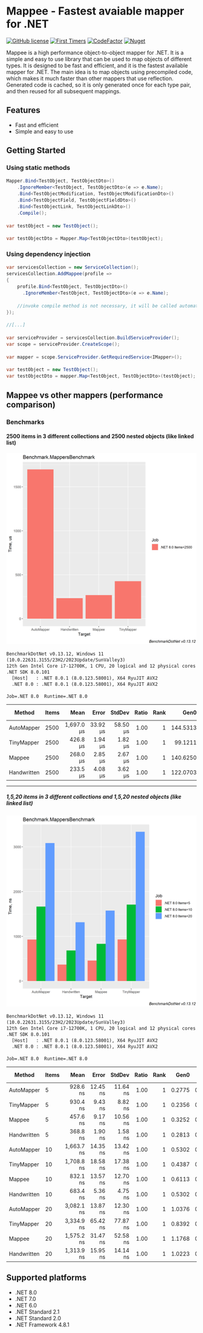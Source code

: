 ﻿Mappee - Fastest avaiable mapper for .NET
======================================================
[![GitHub license](https://img.shields.io/github/license/mashape/apistatus.svg?colorA=192330&colorB=c70039&style=for-the-badge)](https://github.com/sonquer/mappee/blob/main/LICENSE)
[![First Timers](https://img.shields.io/badge/first--timers--only-friendly-blue.svg?colorA=192330&style=for-the-badge)](http://www.firsttimersonly.com/)
[![CodeFactor](https://img.shields.io/codefactor/grade/github/sonquer/mappee?colorA=192330&style=for-the-badge)](https://www.codefactor.io/repository/github/sonquer/mappee)
[![Nuget](https://img.shields.io/nuget/v/mappee.svg?colorA=192330&style=for-the-badge)](https://www.nuget.org/packages/Mappee/)


Mappee is a high performance object-to-object mapper for .NET. It is a simple and easy to use library that can be used to map objects of different types. It is designed to be fast and efficient, and it is the fastest available mapper for .NET.
The main idea is to map objects using precompiled code, which makes it much faster than other mappers that use reflection.
Generated code is cached, so it is only generated once for each type pair, and then reused for all subsequent mappings.

## Features
- Fast and efficient
- Simple and easy to use

## Getting Started

### Using static methods
```csharp
Mapper.Bind<TestObject, TestObjectDto>()
    .IgnoreMember<TestObject, TestObjectDto>(e => e.Name);
    .Bind<TestObjectModification, TestObjectModificationDto>()
    .Bind<TestObjectField, TestObjectFieldDto>()
    .Bind<TestObjectLink, TestObjectLinkDto>()
    .Compile();

var testObject = new TestObject();

var testObjectDto = Mapper.Map<TestObjectDto>(testObject);
```

### Using dependency injection
```csharp
var servicesCollection = new ServiceCollection();
servicesCollection.AddMappee(profile =>
{
    profile.Bind<TestObject, TestObjectDto>()
      .IgnoreMember<TestObject, TestObjectDto>(e => e.Name);

    //invoke compile method is not necessary, it will be called automatically
});

//[...]

var serviceProvider = servicesCollection.BuildServiceProvider();
var scope = serviceProvider.CreateScope();

var mapper = scope.ServiceProvider.GetRequiredService<IMapper>();

var testObject = new TestObject();
var testObjectDto = mapper.Map<TestObject, TestObjectDto>(testObject);
```

## Mappee vs other mappers (performance comparison)

### Benchmarks

#### 2500 items in 3 different collections and 2500 nested objects (like linked list)

![Performance Comparison 2500](https://raw.githubusercontent.com/sonquer/mappee/main/assets/images/2500-barplot.png)

```
BenchmarkDotNet v0.13.12, Windows 11 (10.0.22631.3155/23H2/2023Update/SunValley3)
12th Gen Intel Core i7-12700K, 1 CPU, 20 logical and 12 physical cores
.NET SDK 8.0.101
  [Host]   : .NET 8.0.1 (8.0.123.58001), X64 RyuJIT AVX2
  .NET 8.0 : .NET 8.0.1 (8.0.123.58001), X64 RyuJIT AVX2

Job=.NET 8.0  Runtime=.NET 8.0  
```
| Method      | Items | Mean       | Error    | StdDev   | Ratio | Rank | Gen0     | Gen1     | Gen2    | Allocated | Alloc Ratio |
|------------ |------ |-----------:|---------:|---------:|------:|-----:|---------:|---------:|--------:|----------:|------------:|
| AutoMapper  | 2500  | 1,697.0 μs | 33.92 μs | 58.50 μs |  1.00 |    1 | 144.5313 | 142.5781 | 35.1563 |    1.5 MB |        1.00 |
| TinyMapper  | 2500  |   426.8 μs |  1.94 μs |  1.82 μs |  1.00 |    1 |  99.1211 |  49.3164 |       - |   1.24 MB |        1.00 |
| Mappee      | 2500  |   268.0 μs |  2.85 μs |  2.67 μs |  1.00 |    1 | 140.6250 |  93.2617 |       - |   1.75 MB |        1.00 |
| Handwritten | 2500  |   233.5 μs |  4.08 μs |  3.62 μs |  1.00 |    1 | 122.0703 |  66.4063 |       - |   1.52 MB |        1.00 |

---

##### 1,5,20 items in 3 different collections and 1,5,20 nested objects (like linked list)

![Performance Comparison 1,5,20](https://raw.githubusercontent.com/sonquer/mappee/main/assets/images/5-10-20-barplot.png)

```
BenchmarkDotNet v0.13.12, Windows 11 (10.0.22631.3155/23H2/2023Update/SunValley3)
12th Gen Intel Core i7-12700K, 1 CPU, 20 logical and 12 physical cores
.NET SDK 8.0.101
  [Host]   : .NET 8.0.1 (8.0.123.58001), X64 RyuJIT AVX2
  .NET 8.0 : .NET 8.0.1 (8.0.123.58001), X64 RyuJIT AVX2

Job=.NET 8.0  Runtime=.NET 8.0  
```
| Method      | Items | Mean       | Error    | StdDev   | Ratio | Rank | Gen0   | Gen1   | Allocated | Alloc Ratio |
|------------ |------ |-----------:|---------:|---------:|------:|-----:|-------:|-------:|----------:|------------:|
| AutoMapper  | 5     |   928.6 ns | 12.45 ns | 11.64 ns |  1.00 |    1 | 0.2775 | 0.0029 |   3.55 KB |        1.00 |
| TinyMapper  | 5     |   930.4 ns |  9.43 ns |  8.82 ns |  1.00 |    1 | 0.2356 | 0.0019 |   3.01 KB |        1.00 |
| Mappee      | 5     |   457.6 ns |  9.17 ns | 10.56 ns |  1.00 |    1 | 0.3252 | 0.0029 |   4.16 KB |        1.00 |
| Handwritten | 5     |   368.8 ns |  1.90 ns |  1.58 ns |  1.00 |    1 | 0.2813 | 0.0024 |   3.59 KB |        1.00 |
| AutoMapper  | 10    | 1,663.7 ns | 14.35 ns | 13.42 ns |  1.00 |    1 | 0.5302 | 0.0095 |   6.79 KB |        1.00 |
| TinyMapper  | 10    | 1,708.8 ns | 18.58 ns | 17.38 ns |  1.00 |    1 | 0.4387 | 0.0057 |    5.6 KB |        1.00 |
| Mappee      | 10    |   832.1 ns | 13.57 ns | 12.70 ns |  1.00 |    1 | 0.6113 | 0.0095 |    7.8 KB |        1.00 |
| Handwritten | 10    |   683.4 ns |  5.36 ns |  4.75 ns |  1.00 |    1 | 0.5302 | 0.0076 |   6.77 KB |        1.00 |
| AutoMapper  | 20    | 3,082.1 ns | 13.87 ns | 12.30 ns |  1.00 |    1 | 1.0376 | 0.0343 |  13.26 KB |        1.00 |
| TinyMapper  | 20    | 3,334.9 ns | 65.42 ns | 77.87 ns |  1.00 |    1 | 0.8392 | 0.0229 |  10.72 KB |        1.00 |
| Mappee      | 20    | 1,575.2 ns | 31.47 ns | 52.58 ns |  1.00 |    1 | 1.1768 | 0.0343 |  15.03 KB |        1.00 |
| Handwritten | 20    | 1,313.9 ns | 15.95 ns | 14.14 ns |  1.00 |    1 | 1.0223 | 0.0286 |  13.06 KB |        1.00 |

## Supported platforms
- .NET 8.0
- .NET 7.0
- .NET 6.0
- .NET Standard 2.1
- .NET Standard 2.0
- .NET Framework 4.8.1